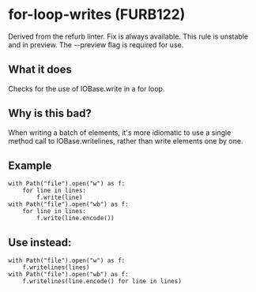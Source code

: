 # for-loop-writes (FURB122)
Derived from the refurb linter.
Fix is always available.
This rule is unstable and in preview. The --preview flag is required for use.
## What it does
Checks for the use of IOBase.write in a for loop.
## Why is this bad?
When writing a batch of elements, it's more idiomatic to use a single method call to
IOBase.writelines, rather than write elements one by one.
## Example
```
with Path("file").open("w") as f:
    for line in lines:
        f.write(line)
with Path("file").open("wb") as f:
    for line in lines:
        f.write(line.encode())
```
## Use instead:
```
with Path("file").open("w") as f:
    f.writelines(lines)
with Path("file").open("wb") as f:
    f.writelines(line.encode() for line in lines)
```